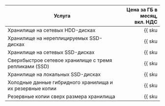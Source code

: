 | Услуга                                                    | Цена за ГБ в месяц,<br>вкл. НДС                                               |
|-----------------------------------------------------------|------------------------------------------------------------------------------:|
| Хранилище на сетевых HDD-дисках                           | {{ sku|RUB|mdb.cluster.network-hdd.ch|month|string }}                         |
| Хранилище на нереплицируемых SSD-дисках                   | {{ sku|RUB|mdb.cluster.network-ssd-nonreplicated.ch|month|string }}           |
| Хранилище на сетевых SSD-дисках                           | {{ sku|RUB|mdb.cluster.network-nvme.ch|month|string }}                        |
| Сверхбыстрое сетевое хранилище с тремя репликами (SSD)    | {{ sku|RUB|mdb.cluster.network-ssd-io-m3.ch|month|string }}                   |
| Хранилище на локальных SSD-дисках                         | {{ sku|RUB|mdb.cluster.local-nvme.ch|month|string }}                          |
| Холодные данные гибридного хранилища и их резервные копии | {{ sku|RUB|storage.bucket.used_space.standard|pricingRate.720|month|string }} |
| Резервные копии сверх размера хранилища   | {{ sku|RUB|mdb.cluster.clickhouse.backup|month|string }}                                                                        |
